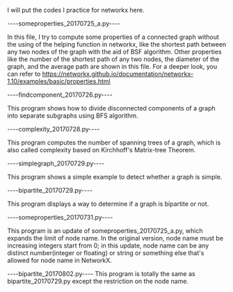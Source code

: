 I will put the codes I practice for networkx here.


----someproperties_20170725_a.py----

In this file, I try to compute some properties of a connected graph without the using of the helping function in networkx, like the shortest path between any two nodes of the graph with the aid of BSF algorithm. Other properties like the number of the shortest path of any two nodes, the diameter of the graph, and the average path are shown in this file.
For a deeper look, you can refer to https://networkx.github.io/documentation/networkx-1.10/examples/basic/properties.html


----findcomponent_20170726.py----

This program shows how to divide disconnected components of a graph into separate subgraphs using BFS algorithm.  


----complexity_20170728.py----

This program computes the number of spanning trees of a graph, which is also called complexity based on Kirchhoff's Matrix-tree Theorem.

----simplegraph_20170729.py----

This program shows a simple example to detect whether a graph is simple.

----bipartite_20170729.py----

This program displays a way to determine if a graph is bipartite or not.

----someproperties_20170731.py----

This program is an update of someproperties_20170725_a.py, which expands the limit of node name. In the original version, node name must be  increasing integers start from 0; in this update, node name can be any distinct number(integer or floating) or string or something else that's allowed for node name in NetworkX.

----bipartite_20170802.py----
This program is totally the same as bipartite_20170729.py except the restriction on the node name.
